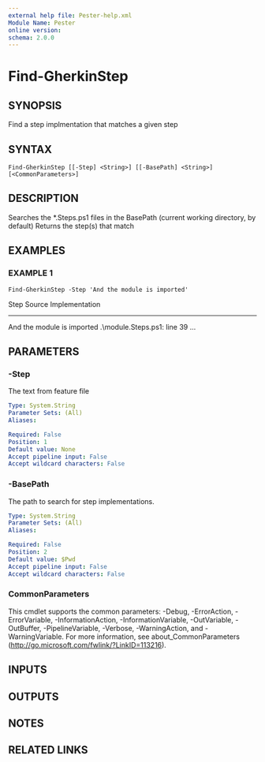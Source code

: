 ```yaml
---
external help file: Pester-help.xml
Module Name: Pester
online version:
schema: 2.0.0
---
```


# Find-GherkinStep

## SYNOPSIS
Find a step implmentation that matches a given step

## SYNTAX

```
Find-GherkinStep [[-Step] <String>] [[-BasePath] <String>] [<CommonParameters>]
```

## DESCRIPTION
Searches the *.Steps.ps1 files in the BasePath (current working directory, by default)
Returns the step(s) that match

## EXAMPLES

### EXAMPLE 1
```
Find-GherkinStep -Step 'And the module is imported'
```

Step                       Source                      Implementation
----                       ------                      --------------
And the module is imported .\module.Steps.ps1: line 39 ...

## PARAMETERS

### -Step
The text from feature file

```yaml
Type: System.String
Parameter Sets: (All)
Aliases:

Required: False
Position: 1
Default value: None
Accept pipeline input: False
Accept wildcard characters: False
```

### -BasePath
The path to search for step implementations.

```yaml
Type: System.String
Parameter Sets: (All)
Aliases:

Required: False
Position: 2
Default value: $Pwd
Accept pipeline input: False
Accept wildcard characters: False
```

### CommonParameters
This cmdlet supports the common parameters: -Debug, -ErrorAction, -ErrorVariable, -InformationAction, -InformationVariable, -OutVariable, -OutBuffer, -PipelineVariable, -Verbose, -WarningAction, and -WarningVariable.
For more information, see about_CommonParameters (http://go.microsoft.com/fwlink/?LinkID=113216).

## INPUTS

## OUTPUTS

## NOTES

## RELATED LINKS
